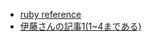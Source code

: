 - [ruby reference](https://docs.ruby-lang.org/ja/latest/doc/spec=2fregexp.html)
- [伊藤さんの記事1(1~4まである)](https://qiita.com/jnchito/items/893c887fbf19e17d3ff9)
